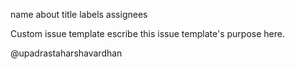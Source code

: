 name	                           about     	                            title	     labels	      assignees

Custom issue template      escribe this issue template's purpose here.

@upadrastaharshavardhan


